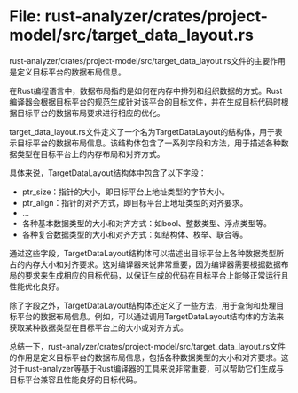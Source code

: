 # File: rust-analyzer/crates/project-model/src/target_data_layout.rs

rust-analyzer/crates/project-model/src/target_data_layout.rs文件的主要作用是定义目标平台的数据布局信息。

在Rust编程语言中，数据布局指的是如何在内存中排列和组织数据的方式。Rust编译器会根据目标平台的规范生成针对该平台的目标文件，并在生成目标代码时根据目标平台的数据布局要求进行相应的优化。

target_data_layout.rs文件定义了一个名为TargetDataLayout的结构体，用于表示目标平台的数据布局信息。该结构体包含了一系列字段和方法，用于描述各种数据类型在目标平台上的内存布局和对齐方式。

具体来说，TargetDataLayout结构体中包含了以下字段：
- ptr_size：指针的大小，即目标平台上地址类型的字节大小。
- ptr_align：指针的对齐方式，即目标平台上地址类型的对齐要求。
- ...
- 各种基本数据类型的大小和对齐方式：如bool、整数类型、浮点类型等。
- 各种复合数据类型的大小和对齐方式：如结构体、枚举、联合等。

通过这些字段，TargetDataLayout结构体可以描述出目标平台上各种数据类型所占的内存大小和对齐要求。这对编译器来说非常重要，因为编译器需要根据数据布局的要求来生成相应的目标代码，以保证生成的代码在目标平台上能够正常运行且性能优化良好。

除了字段之外，TargetDataLayout结构体还定义了一些方法，用于查询和处理目标平台的数据布局信息。例如，可以通过调用TargetDataLayout结构体的方法来获取某种数据类型在目标平台上的大小或对齐方式。

总结一下，rust-analyzer/crates/project-model/src/target_data_layout.rs文件的作用是定义目标平台的数据布局信息，包括各种数据类型的大小和对齐要求。这对于rust-analyzer等基于Rust编译器的工具来说非常重要，可以帮助它们生成与目标平台兼容且性能良好的目标代码。

